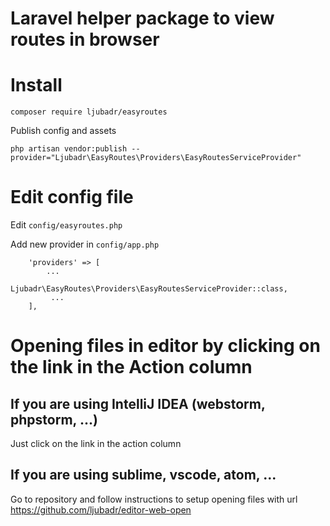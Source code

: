 # Laravel helper package to view routes in browser

# Install
`composer require ljubadr/easyroutes`

Publish config and assets

`php artisan vendor:publish --provider="Ljubadr\EasyRoutes\Providers\EasyRoutesServiceProvider"`

# Edit config file
Edit `config/easyroutes.php`

Add new provider in `config/app.php`

```
    'providers' => [
        ...
         Ljubadr\EasyRoutes\Providers\EasyRoutesServiceProvider::class,
         ...
    ],
```

# Opening files in editor by clicking on the link in the Action column

## If you are using IntelliJ IDEA (webstorm, phpstorm, ...)
Just click on the link in the action column

## If you are using sublime, vscode, atom, ...
Go to repository and follow instructions to setup opening files with url
https://github.com/ljubadr/editor-web-open
